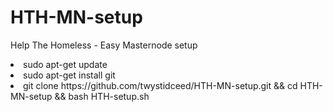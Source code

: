 # HTH-MN-setup
Help The Homeless - Easy Masternode setup
<br>
<li>sudo apt-get update
<li>sudo apt-get install git
<li>git clone https://github.com/twystidceed/HTH-MN-setup.git && cd HTH-MN-setup && bash HTH-setup.sh
